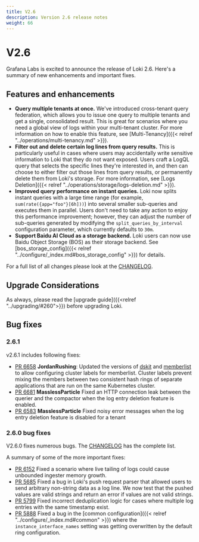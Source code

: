 ```yaml
---
title: V2.6
description: Version 2.6 release notes
weight: 66
---
```


# V2.6

Grafana Labs is excited to announce the release of Loki 2.6. Here's a summary of new enhancements and important fixes.

## Features and enhancements

- **Query multiple tenants at once.** We've introduced cross-tenant query federation, which allows you to issue one query to multiple tenants and get a single, consolidated result. This is great for scenarios where you need a global view of logs within your multi-tenant cluster. For more information on how to enable this feature, see [Multi-Tenancy]({{< relref "../operations/multi-tenancy.md" >}}). 
- **Filter out and delete certain log lines from query results.** This is particularly useful in cases where users may accidentally write sensitive information to Loki that they do not want exposed. Users craft a LogQL query that selects the specific lines they're interested in, and then can choose to either filter out those lines from query results, or permanently delete them from Loki's storage. For more information, see [Logs Deletion]({{< relref "../operations/storage/logs-deletion.md" >}}).
- **Improved query performance on instant queries.** Loki now splits instant queries with a large time range (for example, `sum(rate({app="foo"}[6h]))`) into several smaller sub-queries and executes them in parallel. Users don't need to take any action to enjoy this performance improvement; however, they can adjust the number of sub-queries generated by modifying the `split_queries_by_interval` configuration parameter, which currently defaults to `30m`. 
- **Support Baidu AI Cloud as a storage backend.** Loki users can now use Baidu Object Storage (BOS) as their storage backend. See [bos_storage_config]({{< relref "../configure/_index.md#bos_storage_config" >}}) for details. 

For a full list of all changes please look at the [CHANGELOG](https://github.com/grafana/loki/blob/main/CHANGELOG.md).

## Upgrade Considerations

As always, please read the [upgrade guide]({{<relref "../upgrading/#260">}}) before upgrading Loki.

## Bug fixes

### 2.6.1 

v2.6.1 includes following fixes:

- [PR 6658](https://github.com/grafana/loki/pull/6658) **JordanRushing**: Updated the versions of [dskit](https://github.com/grafana/dskit) and [memberlist](https://github.com/grafana/memberlist) to allow configuring cluster labels for memberlist. Cluster labels prevent mixing the members between two consistent hash rings of separate applications that are run on the same Kubernetes cluster.
- [PR 6681](https://github.com/grafana/loki/pull/6681) **MasslessParticle** Fixed an HTTP connection leak between the querier and the compactor when the log entry deletion feature is enabled.
- [PR 6583](https://github.com/grafana/loki/pull/6583) **MasslessParticle** Fixed noisy error messages when the log entry deletion feature is disabled for a tenant 

### 2.6.0 bug fixes

V2.6.0 fixes numerous bugs. The [CHANGELOG](https://github.com/grafana/loki/blob/main/CHANGELOG.md) has the complete list.

A summary of some of the more important fixes:

- [PR 6152](https://github.com/grafana/loki/pull/6152) Fixed a scenario where live tailing of logs could cause unbounded ingester memory growth. 
- [PR 5685](https://github.com/grafana/loki/pull/5685) Fixed a bug in Loki's push request parser that allowed users to send arbitrary non-string data as a log line. We now test that the pushed values are valid strings and return an error if values are not valid strings.
- [PR 5799](https://github.com/grafana/loki/pull/5799) Fixed incorrect deduplication logic for cases where multiple log entries with the same timestamp exist. 
- [PR 5888](https://github.com/grafana/loki/pull/5888) Fixed a bug in the [common configuration]({{< relref "../configure/_index.md#common" >}}) where the `instance_interface_names` setting was getting overwritten by the default ring configuration. 
